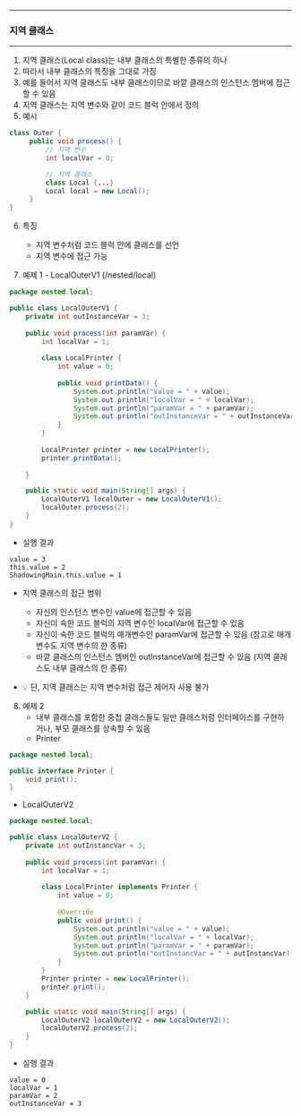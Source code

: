 -----
### 지역 클래스
-----
1. 지역 클래스(Local class)는 내부 클래스의 특별한 종류의 하나
2. 따라서 내부 클래스의 특징을 그대로 가짐
3. 예를 들어서 지역 클래스도 내부 클래스이므로 바깥 클래스의 인스턴스 멤버에 접근할 수 있음
4. 지역 클래스는 지역 변수와 같이 코드 블럭 안에서 정의
5. 예시
```java
class Outer {
     public void process() {
         // 지역 변수
         int localVar = 0;

         // 지역 클래스
         class Local {...}
         Local local = new Local();
     }
}
```

6. 특징
   - 지역 변수처럼 코드 블럭 안에 클래스를 선언
   - 지역 변수에 접근 가능

7. 예제 1 - LocalOuterV1 (/nested/local)
```java
package nested.local;

public class LocalOuterV1 {
    private int outInstanceVar = 3;
    
    public void process(int paramVar) {
        int localVar = 1;
        
        class LocalPrinter {
            int value = 0;
            
            public void printData() {
                System.out.println("value = " + value);
                System.out.println("localVar = " + localVar);
                System.out.println("paramVar = " + paramVar);
                System.out.println("outInstanceVar = " + outInstanceVar);
            }
        }
        
        LocalPrinter printer = new LocalPrinter();
        printer.printData();
        
    }

    public static void main(String[] args) {
        LocalOuterV1 localOuter = new LocalOuterV1();
        localOuter.process(2);
    }
}
```
   - 실행 결과
```
value = 3
this.value = 2
ShadowingMain.this.value = 1
```
   - 지역 클래스의 접근 범위
      + 자신의 인스턴스 변수인 value에 접근할 수 있음
      + 자신이 속한 코드 블럭의 지역 변수인 localVar에 접근할 수 있음
      + 자신이 속한 코드 블럭의 매개변수인 paramVar에 접근할 수 있음 (참고로 매개변수도 지역 변수의 한 종류)
      + 바깥 클래스의 인스턴스 멤버인 outInstanceVar에 접근할 수 있음 (지역 클래스도 내부 클래스의 한 종류)

   - 💡 단, 지역 클래스는 지역 변수처럼 접근 제어자 사용 불가

8. 예제 2
   - 내부 클래스를 포함한 중첩 클래스들도 일반 클래스처럼 인터페이스를 구현하거나, 부모 클래스를 상속할 수 있음
   - Printer
```java
package nested.local;

public interface Printer {
    void print();
}
```
   - LocalOuterV2
```java
package nested.local;

public class LocalOuterV2 {
    private int outInstancVar = 3;
    
    public void process(int paramVar) {
        int localVar = 1;
        
        class LocalPrinter implements Printer {
            int value = 0;
            
            @Override
            public void print() {
                System.out.println("value = " + value);
                System.out.println("localVar = " + localVar);
                System.out.println("paramVar = " + paramVar);
                System.out.println("outInstancVar = " + outInstancVar);
            }
        }
        Printer printer = new LocalPrinter();
        printer.print();
    }

    public static void main(String[] args) {
        LocalOuterV2 localOuterV2 = new LocalOuterV2();
        localOuterV2.process(2);
    }
}
```
  - 실행 결과
```
value = 0
localVar = 1
paramVar = 2
outInstanceVar = 3
```
